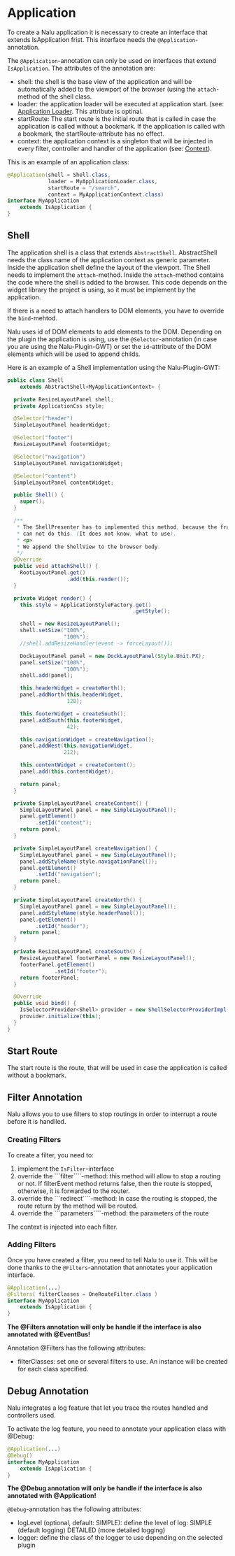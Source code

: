 # Application
To create a Nalu application it is necessary to create an interface that extends IsApplication frist. This interface needs the ```@Application```-annotation.

The ```@Application```-annotation can only be used on interfaces that extend ```IsApplication```.
The attributes of the annotation are:

* shell: the shell is the base view of the application and will be automatically added to the viewport of the browser (using the ```attach```-method of the shell class.
* loader: the application loader will be executed at application start. (see: [Application Loader](https://github.com/mvp4g/nalu-parent/wiki/03.-Application-Loader). This attribute is optinal.
* startRoute: The start route is the initial route that is called in case the application is called without a bookmark. If the application is called with a bookmark, the startRoute-attribute has no effect.
* context: the application context is a singleton that will be injected in every filter, controller and handler of the application (see: [Context](https://github.com/mvp4g/nalu-parent/wiki/03.-Application-Context)).

This is an example of an application class:

```Java
@Application(shell = Shell.class,
             loader = MyApplicationLoader.class,
             startRoute = "/search",
             context = MyApplicationContext.class)
interface MyApplication
    extends IsApplication {
}
```

## Shell

The application shell is a class that extends ```AbstractShell```. AbstractShell needs the class name of the application context as generic parameter. Inside the application shell define the layout of the viewport. The Shell needs to implement the ```attach```-method. Inside the ```attach```-method contains the code where the shell is added to the browser. This code depends on the widget library the project is using, so it must be implement by the application.

If there is a need to attach handlers to DOM elements, you have to override the ```bind```-mehtod.

Nalu uses id of DOM elements to add elements to the DOM. Depending on the plugin the application is using, use the ```@Selector```-annotation (in case you are using the Nalu-Plugin-GWT) or set the ```id```-attribute of the DOM elements which will be used to append childs.

Here is an example of a Shell implementation using the Nalu-Plugin-GWT:
```Java
public class Shell
    extends AbstractShell<MyApplicationContext> {

  private ResizeLayoutPanel shell;
  private ApplicationCss style;

  @Selector("header")
  SimpleLayoutPanel headerWidget;

  @Selector("footer")
  ResizeLayoutPanel footerWidget;

  @Selector("navigation")
  SimpleLayoutPanel navigationWidget;

  @Selector("content")
  SimpleLayoutPanel contentWidget;

  public Shell() {
    super();
  }

  /**
   * The ShellPresenter has to implemented this method, because the framework
   * can not do this. (It does not know, what to use).
   * <p>
   * We append the ShellView to the browser body.
   */
  @Override
  public void attachShell() {
    RootLayoutPanel.get()
                   .add(this.render());
  }

  private Widget render() {
    this.style = ApplicationStyleFactory.get()
                                        .getStyle();

    shell = new ResizeLayoutPanel();
    shell.setSize("100%",
                  "100%");
    //shell.addResizeHandler(event -> forceLayout());

    DockLayoutPanel panel = new DockLayoutPanel(Style.Unit.PX);
    panel.setSize("100%",
                  "100%");
    shell.add(panel);

    this.headerWidget = createNorth();
    panel.addNorth(this.headerWidget,
                   128);

    this.footerWidget = createSouth();
    panel.addSouth(this.footerWidget,
                   42);

    this.navigationWidget = createNavigation();
    panel.addWest(this.navigationWidget,
                  212);

    this.contentWidget = createContent();
    panel.add(this.contentWidget);

    return panel;
  }

  private SimpleLayoutPanel createContent() {
    SimpleLayoutPanel panel = new SimpleLayoutPanel();
    panel.getElement()
         .setId("content");
    return panel;
  }

  private SimpleLayoutPanel createNavigation() {
    SimpleLayoutPanel panel = new SimpleLayoutPanel();
    panel.addStyleName(style.navigationPanel());
    panel.getElement()
         .setId("navigation");
    return panel;
  }

  private SimpleLayoutPanel createNorth() {
    SimpleLayoutPanel panel = new SimpleLayoutPanel();
    panel.addStyleName(style.headerPanel());
    panel.getElement()
         .setId("header");
    return panel;
  }

  private ResizeLayoutPanel createSouth() {
    ResizeLayoutPanel footerPanel = new ResizeLayoutPanel();
    footerPanel.getElement()
               .setId("footer");
    return footerPanel;
  }

  @Override
  public void bind() {
    IsSelectorProvider<Shell> provider = new ShellSelectorProviderImpl();
    provider.initialize(this);
  }
}
```

## Start Route
The start route is the route, that will be used in case the application is called without a bookmark.

## Filter Annotation
Nalu allows you to use filters to stop routings in order to interrupt a route before it is handlled.

### Creating Filters
To create a filter, you need to:

1. implement the ```IsFilter```-interface
2. override the ```filter````-method: this method will allow to stop a routing or not. If filterEvent method returns false, then the route is stopped, otherwise, it is forwarded to the router.
3. override the ```redirect````-method: In case the routing is stopped, the route return by the method will be routed.
4. override the ```parameters````-method: the parameters of the route

The context is injected into each filter.

### Adding Filters
Once you have created a filter, you need to tell Nalu to use it. This will be done thanks to the ```@Filters```-annotation that annotates your application interface.

```Java
@Application(...)
@Filters( filterClasses = OneRouteFilter.class )
interface MyApplication
    extends IsApplication {
}
```

**The @Filters annotation will only be handle if the interface is also annotated with @EventBus!**

Annotation @Filters has the following attributes:

* filterClasses: set one or several filters to use. An instance will be created for each class specified.

## Debug Annotation
Nalu integrates a log feature that let you trace the routes handled and controllers used.

To activate the log feature, you need to annotate your application class with @Debug:
```Java
@Application(...)
@Debug()
interface MyApplication
    extends IsApplication {
}
```
**The @Debug annotation will only be handle if the interface is also annotated with @Application!**

```@Debug```-annotation has the following attributes:

* logLevel (optional, default: SIMPLE): define the level of log:
    SIMPLE (default logging)
    DETAILED (more detailed logging)
* logger: define the class of the logger to use depending on the selected plugin
